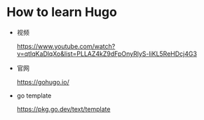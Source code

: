 # How to learn Hugo

- 视频

  https://www.youtube.com/watch?v=qtIqKaDlqXo&list=PLLAZ4kZ9dFpOnyRlyS-liKL5ReHDcj4G3

- 官网

  https://gohugo.io/

- go template

  https://pkg.go.dev/text/template